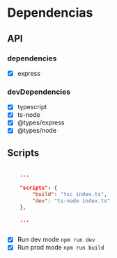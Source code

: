 

# Dependencias

## API

### dependencies

- [x] express

### devDependencies

- [x] typescript
- [x] ts-node
- [x] @types/express
- [x] @types/node

## Scripts

```json

    ...
    
    "scripts": {
        "build": "tsc index.ts",
        "dev": "ts-node index.ts"
    },

    ...
    
```

- [x] Run dev mode `npm run dev`
- [x] Run prod mode `npm run build`